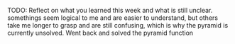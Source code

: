 TODO: Reflect on what you learned this week and what is still unclear.
somethings seem logical to me and are easier to understand, but others 
take me longer to grasp and are still confusing, which is why the pyramid
is currently unsolved.
Went back and solved the pyramid function